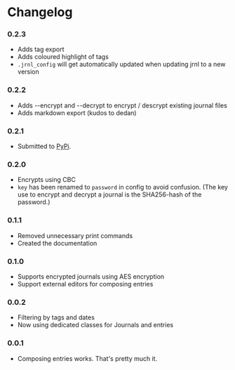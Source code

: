 Changelog
=========

### 0.2.3

* Adds tag export
* Adds coloured highlight of tags
* `.jrnl_config` will get automatically updated when updating jrnl to a new version

### 0.2.2

* Adds --encrypt and --decrypt to encrypt / descrypt existing journal files
* Adds markdown export (kudos to dedan)

### 0.2.1

* Submitted to [PyPi](http://pypi.python.org/pypi/jrnl/0.2.1).

### 0.2.0

* Encrypts using CBC
* `key` has been renamed to `password` in config to avoid confusion. (The key use to encrypt and decrypt a journal is the SHA256-hash of the password.)

### 0.1.1

* Removed unnecessary print commands
* Created the documentation

###  0.1.0

* Supports encrypted journals using AES encryption
* Support external editors for composing entries

### 0.0.2

* Filtering by tags and dates
* Now using dedicated classes for Journals and entries

### 0.0.1

* Composing entries works. That's pretty much it.
